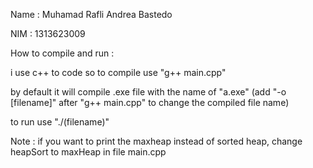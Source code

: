 Name : Muhamad Rafli Andrea Bastedo

NIM : 1313623009

How to compile and run :

i use c++ to code so to compile use "g++ main.cpp"

by default it will compile .exe file with the name of "a.exe" (add "-o [filename]" after "g++ main.cpp" to change the compiled file name)

to run use "./(filename)"

Note : if you want to print the maxheap instead of sorted heap, change heapSort to maxHeap in file main.cpp